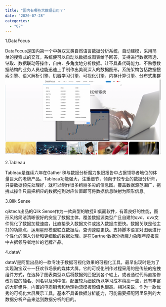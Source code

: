 ```yaml
---
title: "国内有哪些大数据公司？"
date: "2020-07-28"
categories: 
  - "07"
---
```


1.DataFocus

DataFocus是国内第一个中英双文类自然语言数据分析系统，自动建模，采用简单的搜索式的交互，系统便可以自动以数据或图表给予回答，支持进行数据筛选、钻取、数据联动等操作，自由、多角度地分析数据。让不具备代码能力、不熟悉数据结构的业务人员也能迅速上手制作出美观深入的数据图形。系统架构包括数据搜索引擎、语义解析引擎、机器学习引擎、可视化引擎、内存计算引擎、分布式集群![](images/word-image-3-1024x500.png)

2.Tableau

Tableau是连续六年在Gather BI与数据分析魔力象限报告中占据领导者地位的体量巨大的老牌产品。Tableau功能强大，注重细节，倾向于较专业的数据分析师，只要数据预先处理好，就可以制作很多绚丽多彩的信息图。覆盖数据源范围广，拖拽式操作只需把相应的数据拖到对应位置即可将数据信息映射为图形信息。

3.Qlik Sense

qiktech出品的Qlik Sense作为一款典型的敏捷BI桌面软件，有着良好的性能，图形风格简洁清晰很好的突显了数据主体，覆盖数据源类型广且自建的qvd、qvx文件优化了数据加载速度，比直接录入数据文件或接入数据库更快。数据关联是他主打的功能点，运用星形模型联立数据后，查询速度更快。支持脚本语言对图表进行个性化的深入分析和更细致的数据处理。是在Gartner数据分析魔力象限年度报告中占据领导者地位的老牌产品。

4.dataV

dataV是阿里出品的一款专注于数据可视化效果的可视化工具，最早出现时是为了实现淘宝双十一狂欢节场景的媒体大屏。它的可视化制作过程采用的是传统的拖拽组件方式，在选择了图表类型以后将数据列匹配到各个轴上，或者通过代码直接修改对应的轴名、列名以及列中值，配置较为细致所以学习成本稍高一些，还有丰富的大屏组件，内置的电商销售和地理物流模板颜值也很高。相对来说，作为一款优秀的可视化大屏展示工具，基本不具备数据分析能力，可能需要搭配阿里系列的大数据分析产品来达到数据分析的目的。
